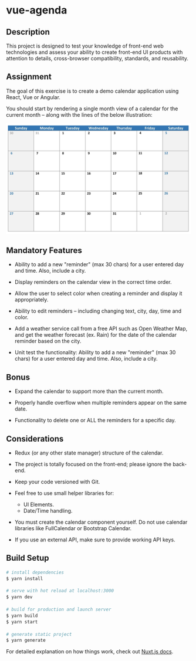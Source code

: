 # vue-agenda

## Description

This project is designed to test your knowledge of front-end web technologies and assess your ability to create front-end UI products with attention to details, cross-browser compatibility, standards, and reusability.

## Assignment

The goal of this exercise is to create a demo calendar application using React, Vue or Angular.

You should start by rendering a single month view of a calendar for the current month – along
with the lines of the below illustration:

![Calendar Preview](assets/images/calendar-preview.png)

## Mandatory Features

- Ability to add a new "reminder" (max 30 chars) for a user entered day and time. Also, include a city.

- Display reminders on the calendar view in the correct time order.

- Allow the user to select color when creating a reminder and display it appropriately.

- Ability to edit reminders – including changing text, city, day, time and color.

- Add a weather service call from a free API such as Open Weather Map, and get the weather forecast (ex. Rain) for the date of the calendar reminder based on the city.

- Unit test the functionality: Ability to add a new "reminder" (max 30 chars) for a user entered day and time. Also, include a city.

## Bonus

- Expand the calendar to support more than the current month.

- Properly handle overflow when multiple reminders appear on the same date.

- Functionality to delete one or ALL the reminders for a specific day.

## Considerations

- Redux (or any other state manager) structure of the calendar.

- The project is totally focused on the front-end; please ignore the back-end.

- Keep your code versioned with Git.

- Feel free to use small helper libraries for:

  - UI Elements.
  - Date/Time handling.

- You must create the calendar component yourself. Do not use calendar libraries like FullCalendar or Bootstrap Calendar.

- If you use an external API, make sure to provide working API keys.

## Build Setup

```bash
# install dependencies
$ yarn install

# serve with hot reload at localhost:3000
$ yarn dev

# build for production and launch server
$ yarn build
$ yarn start

# generate static project
$ yarn generate
```

For detailed explanation on how things work, check out [Nuxt.js docs](https://nuxtjs.org).
